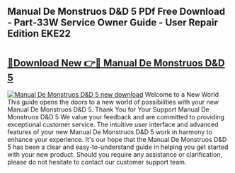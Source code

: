 ## Manual De Monstruos D&D 5 PDf Free Download - Part-33W Service Owner Guide - User Repair Edition EKE22

# <h2><a href="http://bc99418.oget.top/?id=Manual+De+Monstruos+D%26D+5">🔗Download New 👉🔴 Manual De Monstruos D&D 5</a></h2>

[![Manual De Monstruos D&D 5 new download](https://i.imgur.com/5g1atiW.png)](http://bc99418.oget.top/?id=Manual+De+Monstruos+D%26D+5)
Welcome to a New World This guide opens the doors to a new world of possibilities with your new Manual De Monstruos D&D 5. Thank You for Your Support Manual De Monstruos D&D 5 We value your feedback and are committed to providing exceptional customer service. The intuitive user interface and advanced features of your new Manual De Monstruos D&D 5 work in harmony to enhance your experience. It's our hope that the Manual De Monstruos D&D 5 has been a clear and easy-to-understand guide in helping you get started with your new product. Should you require any assistance or clarification, please do not hesitate to contact our customer support team.
